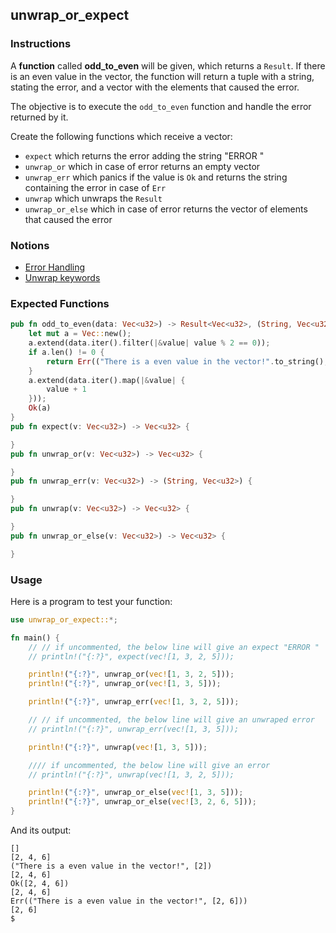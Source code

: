 ## unwrap_or_expect

### Instructions

A **function** called **odd_to_even** will be given, which returns a `Result`. If there is an even value in the vector, the function will
return a tuple with a string, stating the error, and a vector with the elements that caused the error.


The objective is to execute the `odd_to_even` function and handle the error returned by it.

Create the following functions which receive a vector:

- `expect` which returns the error adding the string "ERROR "
- `unwrap_or` which in case of error returns an empty vector
- `unwrap_err` which panics if the value is `Ok` and returns the
  string containing the error in case of `Err`
- `unwrap` which unwraps the `Result`
- `unwrap_or_else` which in case of error returns the vector of elements that caused the error

### Notions

- [Error Handling](https://doc.rust-lang.org/book/ch09-00-error-handling.html)
- [Unwrap keywords](https://doc.rust-lang.org/std/?search=unwrap)

### Expected Functions

```rust
pub fn odd_to_even(data: Vec<u32>) -> Result<Vec<u32>, (String, Vec<u32>)> {
    let mut a = Vec::new();
    a.extend(data.iter().filter(|&value| value % 2 == 0));
    if a.len() != 0 {
        return Err(("There is a even value in the vector!".to_string(), a));
    }
    a.extend(data.iter().map(|&value| {
        value + 1
    }));
    Ok(a)
}
pub fn expect(v: Vec<u32>) -> Vec<u32> {

}
pub fn unwrap_or(v: Vec<u32>) -> Vec<u32> {

}
pub fn unwrap_err(v: Vec<u32>) -> (String, Vec<u32>) {

}
pub fn unwrap(v: Vec<u32>) -> Vec<u32> {

}
pub fn unwrap_or_else(v: Vec<u32>) -> Vec<u32> {

}
```

### Usage

Here is a program to test your function:

```rust
use unwrap_or_expect::*;

fn main() {
    // // if uncommented, the below line will give an expect "ERROR "
    // println!("{:?}", expect(vec![1, 3, 2, 5]));

    println!("{:?}", unwrap_or(vec![1, 3, 2, 5]));
    println!("{:?}", unwrap_or(vec![1, 3, 5]));

    println!("{:?}", unwrap_err(vec![1, 3, 2, 5]));

    // // if uncommented, the below line will give an unwraped error
    // println!("{:?}", unwrap_err(vec![1, 3, 5]));

    println!("{:?}", unwrap(vec![1, 3, 5]));

    //// if uncommented, the below line will give an error
    // println!("{:?}", unwrap(vec![1, 3, 2, 5]));

    println!("{:?}", unwrap_or_else(vec![1, 3, 5]));
    println!("{:?}", unwrap_or_else(vec![3, 2, 6, 5]));
}
```

And its output:

```console
[]
[2, 4, 6]
("There is a even value in the vector!", [2])
[2, 4, 6]
Ok([2, 4, 6])
[2, 4, 6]
Err(("There is a even value in the vector!", [2, 6]))
[2, 6]
$
```
